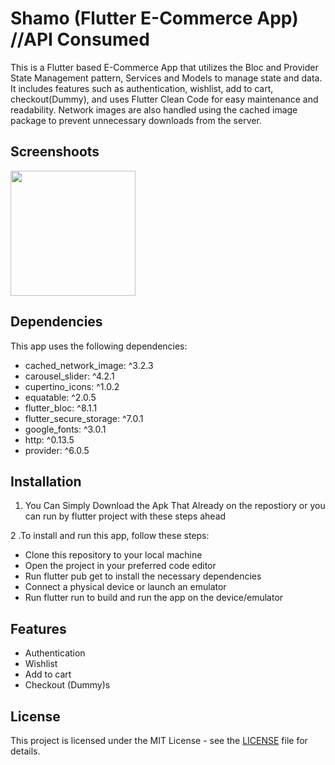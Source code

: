 
# Shamo (Flutter E-Commerce App) //API Consumed

This is a Flutter based E-Commerce App that utilizes the Bloc and Provider State Management pattern, Services and Models to manage state and data. It includes features such as authentication, wishlist, add to cart, checkout(Dummy), and uses Flutter Clean Code for easy maintenance and readability. Network images are also handled using the cached image package to prevent unnecessary downloads from the server.

## Screenshoots
<img src="https://i.ibb.co/WxNDcrd/Simulator-Screen-Shot-i-Phone-14-Pro-Max-2023-01-23-at-04-06-10.png" width="200">



## Dependencies
This app uses the following dependencies:
- cached_network_image: ^3.2.3
- carousel_slider: ^4.2.1
- cupertino_icons: ^1.0.2
- equatable: ^2.0.5
- flutter_bloc: ^8.1.1
- flutter_secure_storage: ^7.0.1
- google_fonts: ^3.0.1
- http: ^0.13.5
- provider: ^6.0.5

## Installation
1. You Can Simply Download the Apk That Already on the repostiory or you can run by flutter project with these steps ahead

2 .To install and run this app, follow these steps:
  - Clone this repository to your local machine
  - Open the project in your preferred code editor
  - Run flutter pub get to install the necessary dependencies
  - Connect a physical device or launch an emulator
  - Run flutter run to build and run the app on the device/emulator

## Features

- Authentication
- Wishlist
- Add to cart
- Checkout (Dummy)s 


## License

This project is licensed under the MIT License - see the [LICENSE](https://github.com/muhAzri/Shamo_Bloc/blob/master/license) file for details.
